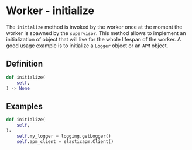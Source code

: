 # Worker - initialize

The `initialize` method is invoked by the worker once at the moment the worker is spawned by the `supervisor`. This method allows to implement an initialization of object that will live for the whole lifespan of the worker. A good usage example is to initialize a `Logger` object or an `APM` object.


## Definition

```python
def initialize(
    self,
) -> None
```


## Examples

```python
def initialize(
    self,
):
    self.my_logger = logging.getLogger()
    self.apm_client = elasticapm.Client()
```
